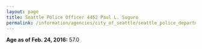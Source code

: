 ```yaml
---
layout: page
title: Seattle Police Officer 4452 Paul L. Suguro
permalink: /information/agencies/city_of_seattle/seattle_police_department/copbook/4452/
---
```


**Age as of Feb. 24, 2016:** 57.0
